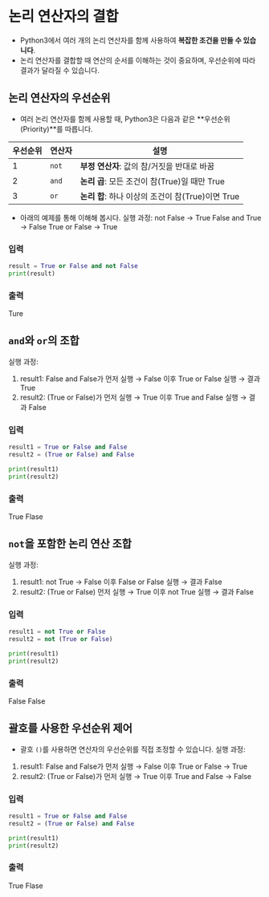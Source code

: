 # 논리 연산자의 결합
- Python3에서 여러 개의 논리 연산자를 함께 사용하여 **복잡한 조건을 만들 수 있습니다**.  
- 논리 연산자를 결합할 때 연산의 순서를 이해하는 것이 중요하며, 우선순위에 따라 결과가 달라질 수 있습니다.

## 논리 연산자의 우선순위
- 여러 논리 연산자를 함께 사용할 때, Python3은 다음과 같은 **우선순위(Priority)**를 따릅니다.

| 우선순위 | 연산자 | 설명 |
|------|--------|------------|
| 1 | `not` | **부정 연산자**: 값의 참/거짓을 반대로 바꿈 |
| 2 | `and` | **논리 곱**: 모든 조건이 참(True)일 때만 True |
| 3 | `or` | **논리 합**: 하나 이상의 조건이 참(True)이면 True |

- 아래의 예제를 통해 이해해 봅시다.
실행 과정: 
not False → True
False and True → False
True or False → True
### 입력
```python
result = True or False and not False
print(result) 
```
### 출력
Ture


## `and`와 `or`의 조합
실행 과정: 
1. result1: False and False가 먼저 실행 → False
이후 True or False 실행 → 결과 True
2. result2: (True or False)가 먼저 실행 → True
이후 True and False 실행 → 결과 False
### 입력
```python
result1 = True or False and False
result2 = (True or False) and False

print(result1)  
print(result2)  
```
### 출력
True
Flase


## `not`을 포함한 논리 연산 조합
실행 과정:
1. result1: not True → False
이후 False or False 실행 → 결과 False
2. result2: (True or False) 먼저 실행 → True
이후 not True 실행 → 결과 False
### 입력
```python
result1 = not True or False
result2 = not (True or False)

print(result1)  
print(result2) 
```
### 출력
False
False


## 괄호를 사용한 우선순위 제어
- 괄호 `()`를 사용하면 연산자의 우선순위를 직접 조정할 수 있습니다.
실행 과정:
1. result1: False and False가 먼저 실행 → False
이후 True or False → True
2. result2: (True or False)가 먼저 실행 → True
이후 True and False → False
### 입력
```python
result1 = True or False and False
result2 = (True or False) and False

print(result1)  
print(result2)  
```
### 출력
True
Flase
